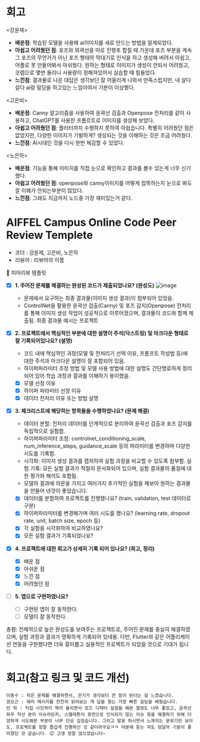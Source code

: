 # 회고  
<강윤제>  
* **배운점**: 학습된 모델을 사용해 ai이미지를 새로 만드는 방법을 알게되었다. 
* **아쉽고 어려웠던 점**: 포즈와 외곽선을 따로 진행후 합칠 때 가운데 포즈 부분을 계속 그 포즈의 무언가가 아닌 포즈 형태의 막대기로 인식을 하고 생성해 버려서 아쉽고, 어플로 못 만들어봐서 아쉬웠다. 원하는 형태로 이미지가 생성이 안되서 어려웠고, 코렙으로 몇번 돌리니 사용량이 정해져있어서 실습할 때 힘들었다.
* **느낀점**: 결과물로 나온 대답은 생각보단 잘 어울리게 나와서 만족스럽지만, 내 살다살다 ai랑 밀당을 하고있는 느낌이여서 기분이 이상했다.

<고은비>  
* **배운점**: Canny 알고리즘을 사용하여 윤곽선 검출과 Openpose 전처리를 같이 사용하고, ChatGPT를 사용한 프롬르트로 이미지를 생성해 보았다.  
* **아쉽고 어려웠던 점**: 플러터까지 수행하지 못하여 아쉽습니다. 특별히 어려웠던 점은 없었지만, 다양한 이미지가 기발하게? 생성되는 것을 이해하는 것은 조금 어려웠다.  
* **느낀점**: AI시대인 것을 다시 한번 체감할 수 있었다.  

<노은하>  
* **배운점**: 기능을 통해 이미지를 직접 눈으로 확인하고 결과를 볼수 있는게 너무 신기했다.  
* **아쉽고 어려웠던 점**: openpose와 canny이미지를 어떻게 접목하는지 눈으로 봐도 잘 이해가 안되는부분이 많았다.  
* **느낀점**: 그래도 지금까지 노드중 가장 재미있는거 같다.  
  
# AIFFEL Campus Online Code Peer Review Templete
- 코더 : 강윤제, 고은비, 노은하
- 리뷰어 : 리뷰어의 이름

<aside>
🤔 피어리뷰 템플릿

- [x]  **1. 주어진 문제를 해결하는 완성된 코드가 제출되었나요? (완성도)**
    ![image](https://github.com/user-attachments/assets/017f500e-75e1-4767-8fcf-9864275a69b2)   
    - 문제에서 요구하는 최종 결과물(이미지 생성 결과)이 첨부되어 있었음.
    - ControlNet을 활용한 윤곽선 검출(Canny) 및 포즈 감지(Openpose) 전처리를 통해 이미지 생성 작업이 성공적으로 이루어졌으며, 결과물이 코드와 함께 제출됨. 최종 결과물 예시는 프로젝트

- [x]  **2. 프로젝트에서 핵심적인 부분에 대한 설명이 주석(닥스트링) 및 마크다운 형태로 잘 기록되어있나요? (설명)**
    - 코드 내에 핵심적인 과정(모델 및 전처리기 선택 이유, 프롬프트 작성법 등)에 대한 주석과 마크다운 설명이 잘 포함되어 있음.
    - 하이퍼파라미터 조정 방법 및 모델 사용 방법에 대한 설명도 간단명료하게 정리되어 있어 학습 과정과 결과를 이해하기 용이했음.
      
    - [x]  모델 선정 이유
    - [x]  하이퍼 파라미터 선정 이유
    - [x]  데이터 전처리 이유 또는 방법 설명

- [x]  **3. 체크리스트에 해당하는 항목들을 수행하였나요? (문제 해결)**
    - 데이터 분할: 전처리 데이터를 단계적으로 분리하여 윤곽선 검출과 포즈 감지를 독립적으로 실험함.
    - 하이퍼파라미터 조정: controlnet_conditioning_scale, num_inference_steps, guidance_scale 등의 파라미터를 변경하며 다양한 시도를 기록함.
    - 시각화: 이미지 생성 결과를 캡처하여 실험 과정을 비교할 수 있도록 첨부함. 실험 기록: 모든 실험 결과가 적절히 문서화되어 있으며, 실험 결과물의 품질에 대한 평가와 해석도 포함됨.
    - 모델의 결과에 의문을 가지고 여러가지 추가적인 실험을 해보아 원하는 결과물을 만들어 낸것이 좋았습니다.

    - [x]  데이터를 분할하여 프로젝트를 진행했나요? (train, validation, test 데이터로 구분)
    - [x]  하이퍼파라미터를 변경해가며 여러 시도를 했나요? (learning rate, dropout rate, unit, batch size, epoch 등)
    - [x]  각 실험을 시각화하여 비교하였나요?
    - [x]  모든 실험 결과가 기록되었나요?

- [x]  **4. 프로젝트에 대한 회고가 상세히 기록 되어 있나요? (회고, 정리)**
    - [x]  배운 점
    - [x]  아쉬운 점
    - [x]  느낀 점
    - [x]  어려웠던 점

- [ ]  **5.  앱으로 구현하였나요?**
    - [ ]  구현된 앱이 잘 동작한다.
    - [ ]  모델이 잘 동작한다.
</aside>

총평: 전체적으로 높은 완성도를 보여주는 프로젝트로, 주어진 문제를 충실히 해결하였으며, 실험 과정과 결과가 명확하게 기록되어 있네용. 다만, Flutter와 같은 어플리케이션 연동을 구현했다면 더욱 흥미롭고 실용적인 프로젝트가 되었을 것으로 기대가 됩니다.

# 회고(참고 링크 및 코드 개선)
```
이동수 : 작은 문제를 해결하면서, 끈기가 생각보다 큰 힘이 된다는 걸 느꼈습니다.
권오근 : 에러 메시지를 찬찬히 읽어보는 게 답을 찾는 가장 빠른 길임을 배웠습니다.
민 혁 : 직접 사진까지 찍어 올리면서 포즈 디텍터 실험을 해본 열정도 너무 좋았고, 윤곽선 좌우 직선 분리 이슈라든지, 스켈레톤이 휴먼으로 인식되지 않는 이슈 등을 해결하기 위해 다양하게 시도해본 부분이 너무 인상 깊었습니다. 그리고 발표 하시면서 느껴지는 분위기만 보아도, 프로젝트를 정말 즐겁게 진행하신 것 같더라구요ㅋㅋ 덕분에 듣는 저도 덩달아 기분이 좋아졌던 것 같습니다. 😊 고생 정말 많으셨습니다~
```
